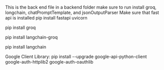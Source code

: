 This is the back end file in a backend folder
make sure to run install groq, longchain, chatPromptTemplate, and jsonOutputParser
Make sure that fast api is installed
pip install fastapi uvicorn

pip install groq

pip install langchain-groq

pip install langchain

Google Client Library:
pip install --upgrade google-api-python-client google-auth-httplib2 google-auth-oauthlib
